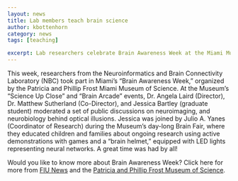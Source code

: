```yaml
---
layout: news
title: Lab members teach brain science
author: kbottenhorn
category: news
tags: [teaching]

excerpt: Lab researchers celebrate Brain Awareness Week at the Miami Museum of Science.
---
```


This week, researchers from the Neuroinformatics and Brain Connectivity Laboratory (NBC) took part in Miami’s “Brain Awareness Week,” organized by the Patricia and Phillip Frost Miami Museum of Science. At the Museum’s “Science Up Close” and “Brain Arcade” events, Dr. Angela Laird (Director), Dr. Matthew Sutherland (Co-Director), and Jessica Bartley (graduate student) moderated a set of public discussions on neuroimaging, and neurobiology behind optical illusions. Jessica was joined by Julio A. Yanes (Coordinator of Research) during the Museum’s day-long Brain Fair, where they educated children and families about ongoing research using active demonstrations with games and a “brain helmet,” equipped with LED lights representing neural networks. A great time was had by all!

Would you like to know more about Brain Awareness Week? Click here for more from [FIU News](https://news.fiu.edu/2015/03/fiu-scientists-light-up-the-brain-at-science-museum/86523) and the [Patricia and Phillip Frost Museum of Science](http://www.frostscience.org/blog/brain-day-2015/).
